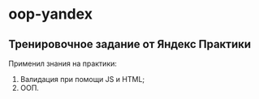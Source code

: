 # oop-yandex

## Тренировочное задание от Яндекс Практики

Применил знания на практики: 

1. Валидация при помощи JS и HTML;
2. ООП.
